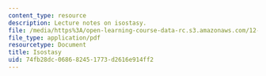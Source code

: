 ```yaml
---
content_type: resource
description: Lecture notes on isostasy.
file: /media/https%3A/open-learning-course-data-rc.s3.amazonaws.com/12-002-physics-and-chemistry-of-the-terrestrial-planets-fall-2008/74fb28dc068682451773d2616e914ff2_MIT12_002f08_lec26.pdf
file_type: application/pdf
resourcetype: Document
title: Isostasy
uid: 74fb28dc-0686-8245-1773-d2616e914ff2
---
```

